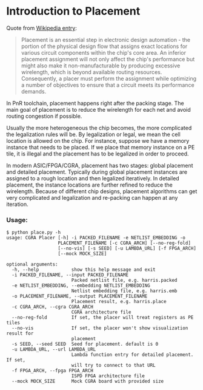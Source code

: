 # Introduction to Placement
Quote from [Wikipedia entry](https://en.wikipedia.org/wiki/Placement_(electronic_design_automation)):
> Placement is an essential step in electronic design automation - the portion of the physical design flow that assigns exact locations for various circuit components within the chip's core area. An inferior placement assignment will not only affect the chip's performance but might also make it non-manufacturable by producing excessive wirelength, which is beyond available routing resources. Consequently, a placer must perform the assignment while optimizing a number of objectives to ensure that a circuit meets its performance demands.

In PnR toolchain, placement happens right after the packing stage. The main
goal of placement is to reduce the wirelength for each net and avoid routing
congestion if possible.

Usually the more heterogeneous the chip becomes, the more complicated the
legalization rules will be. By legalization or legal, we mean the cell location
is allowed on the chip. For instance, suppose we have a memory instance that
needs to be placed. If we place that memory instance on a PE tile, it is
illegal and the placement has to be legalized in order to proceed.

In modern ASIC/FPGA/CGRA, placement has two stages: global placement and
detailed placement. Typically during global placement instances are assigned
to a rough location and then legalized iteratively. In detailed placement, the
instance locations are further refined to reduce the wirelength. Because of
different chip designs, placement algorithms can get very complicated and
legalization and re-packing can happen at any iteration.

### Usage:
```
$ python place.py -h
usage: CGRA Placer [-h] -i PACKED_FILENAME -e NETLIST_EMBEDDING -o
                   PLACEMENT_FILENAME [-c CGRA_ARCH] [--no-reg-fold]
                   [--no-vis] [-s SEED] [-u LAMBDA_URL] [-f FPGA_ARCH]
                   [--mock MOCK_SIZE]

optional arguments:
  -h, --help            show this help message and exit
  -i PACKED_FILENAME, --input PACKED_FILENAME
                        Packed netlist file, e.g. harris.packed
  -e NETLIST_EMBEDDING, --embedding NETLIST_EMBEDDING
                        Netlist embedding file, e.g. harris.emb
  -o PLACEMENT_FILENAME, --output PLACEMENT_FILENAME
                        Placement result, e.g. harris.place
  -c CGRA_ARCH, --cgra CGRA_ARCH
                        CGRA architecture file
  --no-reg-fold         If set, the placer will treat registers as PE tiles
  --no-vis              If set, the placer won't show visualization result for
                        placement
  -s SEED, --seed SEED  Seed for placement. default is 0
  -u LAMBDA_URL, --url LAMBDA_URL
                        Lambda function entry for detailed placement. If set,
                        will try to connect to that URL
  -f FPGA_ARCH, --fpga FPGA_ARCH
                        ISPD FPGA architecture file
  --mock MOCK_SIZE      Mock CGRA board with provided size
```
